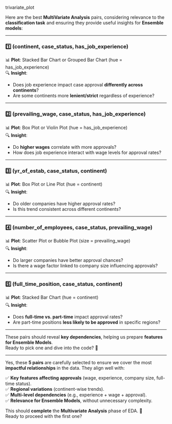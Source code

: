 trivariate_plot

Here are the best **MultiVariate Analysis** pairs, considering relevance to the **classification task** and ensuring they provide useful insights for **Ensemble models**:  

---

### **1️⃣ (continent, case_status, has_job_experience)**  
📊 **Plot**: Stacked Bar Chart or Grouped Bar Chart (hue = has_job_experience)  
🔍 **Insight**:  
- Does job experience impact case approval **differently across continents**?  
- Are some continents more **lenient/strict** regardless of experience?  

---

### **2️⃣ (prevailing_wage, case_status, has_job_experience)**  
📊 **Plot**: Box Plot or Violin Plot (hue = has_job_experience)  
🔍 **Insight**:  
- Do **higher wages** correlate with more approvals?  
- How does job experience interact with wage levels for approval rates?  

---

### **3️⃣ (yr_of_estab, case_status, continent)**  
📊 **Plot**: Box Plot or Line Plot (hue = continent)  
🔍 **Insight**:  
- Do older companies have higher approval rates?  
- Is this trend consistent across different continents?  

---

### **4️⃣ (number_of_employees, case_status, prevailing_wage)**  
📊 **Plot**: Scatter Plot or Bubble Plot (size = prevailing_wage)  
🔍 **Insight**:  
- Do larger companies have better approval chances?  
- Is there a wage factor linked to company size influencing approvals?  

---

### **5️⃣ (full_time_position, case_status, continent)**  
📊 **Plot**: Stacked Bar Chart (hue = continent)  
🔍 **Insight**:  
- Does **full-time vs. part-time** impact approval rates?  
- Are part-time positions **less likely to be approved** in specific regions?  

---

These pairs should reveal **key dependencies**, helping us prepare **features for Ensemble Models**.  
Ready to pick one and dive into the code? 🚀


---

Yes, these **5 pairs** are carefully selected to ensure we cover the most **impactful relationships** in the data. They align well with:  

✅ **Key features affecting approvals** (wage, experience, company size, full-time status).  
✅ **Regional variations** (continent-wise trends).  
✅ **Multi-level dependencies** (e.g., experience + wage + approval).  
✅ **Relevance for Ensemble Models**, without unnecessary complexity.  

This should **complete** the **Multivariate Analysis** phase of EDA. 🚀  
Ready to proceed with the first one?
